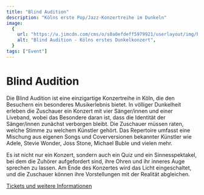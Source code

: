```yaml
---
title: "Blind Audition"
description: "Kölns erste Pop/Jazz-Konzertreihe im Dunkeln"
image:
  {
    url: "https://u.jimcdn.com/cms/o/s0a0efdeff5979921/userlayout/img/blind-audition-erstes-dunkelkonzert-header2.png?t=1403700862",
    alt: "Blind Audition - Kölns erstes Dunkelkonzert",
  }
tags: ["Event"]
---
```


# Blind Audition

Die Blind Audition ist eine einzigartige Konzertreihe in Köln, die den Besuchern ein besonderes Musikerlebnis bietet. In völliger Dunkelheit erleben die Zuschauer ein Konzert mit vier Sänger/innen und einer Liveband, wobei das Besondere daran ist, dass die Identität der Sänger/innen zunächst verborgen bleibt. Die Zuschauer müssen raten, welche Stimme zu welchem Künstler gehört. Das Repertoire umfasst eine Mischung aus eigenen Songs und Coverversionen bekannter Künstler wie Adele, Stevie Wonder, Joss Stone, Michael Buble und vielen mehr.

Es ist nicht nur ein Konzert, sondern auch ein Quiz und ein Sinnesspektakel, bei dem die Zuhörer aufgefordert sind, ihre Ohren und ihr inneres Auge sprechen zu lassen. Am Ende des Konzertes wird das Licht eingeschaltet, und die Zuschauer können ihre Vorstellungen mit der Realität abgleichen.

[Tickets und weitere Informationen](https://www.blind-audition.de)
